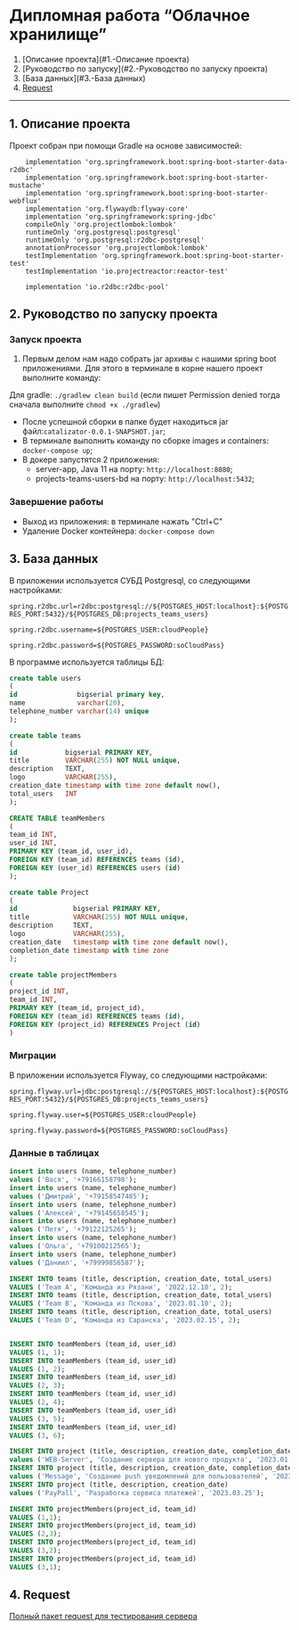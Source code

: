 # **Дипломная работа “Облачное хранилище”**

1. [Описание проекта](#1.-Описание проекта)
1. [Руководство по запуску](#2.-Руководство по запуску проекта)
1. [База данных](#3.-База данных)
1. [Request](#4.-Request)
---


## 1. Описание проекта

Проект собран при помощи Gradle на основе зависимостей:

```
    implementation 'org.springframework.boot:spring-boot-starter-data-r2dbc'
    implementation 'org.springframework.boot:spring-boot-starter-mustache'
    implementation 'org.springframework.boot:spring-boot-starter-webflux'
    implementation 'org.flywaydb:flyway-core'
    implementation 'org.springframework:spring-jdbc'
    compileOnly 'org.projectlombok:lombok'
    runtimeOnly 'org.postgresql:postgresql'
    runtimeOnly 'org.postgresql:r2dbc-postgresql'
    annotationProcessor 'org.projectlombok:lombok'
    testImplementation 'org.springframework.boot:spring-boot-starter-test'
    testImplementation 'io.projectreactor:reactor-test'

    implementation 'io.r2dbc:r2dbc-pool'
```

## 2. Руководство по запуску проекта


### Запуск проекта

1. Первым делом нам надо собрать jar архивы с нашими spring boot приложениями. Для этого в терминале в корне нашего проект выполните команду:

Для gradle: `./gradlew clean build` (если пишет Permission denied тогда сначала выполните `chmod +x ./gradlew`)

- После успешной сборки в папке будет находиться jar файл:`catalizator-0.0.1-SNAPSHOT.jar`;
- В терминале выполнить команду по сборке images и containers: ```docker-compose up```;
- В докере запустятся 2 приложения:
    - server-app, Java 11 на порту: ```http://localhost:8080```;
    - projects-teams-users-bd на порту: ```http://localhost:5432```;


### Завершение работы
- Выход из приложения: в терминале нажать "Ctrl+C"
- Удаление Docker контейнера: ```docker-compose down```


## 3. База данных

В приложении используется СУБД Postgresql, со следующими настройками:

`spring.r2dbc.url=r2dbc:postgresql://${POSTGRES_HOST:localhost}:${POSTGRES_PORT:5432}/${POSTGRES_DB:projects_teams_users}`

`spring.r2dbc.username=${POSTGRES_USER:cloudPeople}`

`spring.r2dbc.password=${POSTGRES_PASSWORD:soCloudPass}`

В программе используется таблицы БД:

```sql
create table users
(
id               bigserial primary key,
name             varchar(20),
telephone_number varchar(14) unique
);

create table teams
(
id            bigserial PRIMARY KEY,
title         VARCHAR(255) NOT NULL unique,
description   TEXT,
logo          VARCHAR(255),
creation_date timestamp with time zone default now(),
total_users   INT
);

CREATE TABLE teamMembers
(
team_id INT,
user_id INT,
PRIMARY KEY (team_id, user_id),
FOREIGN KEY (team_id) REFERENCES teams (id),
FOREIGN KEY (user_id) REFERENCES users (id)
);

create table Project
(
id              bigserial PRIMARY KEY,
title           VARCHAR(255) NOT NULL unique,
description     TEXT,
logo            VARCHAR(255),
creation_date   timestamp with time zone default now(),
completion_date timestamp with time zone
);

create table projectMembers
(
project_id INT,
team_id INT,
PRIMARY KEY (team_id, project_id),
FOREIGN KEY (team_id) REFERENCES teams (id),
FOREIGN KEY (project_id) REFERENCES Project (id)
)
```

### Миграции

В приложении используется Flyway, со следующими настройками:

`spring.flyway.url=jdbc:postgresql://${POSTGRES_HOST:localhost}:${POSTGRES_PORT:5432}/${POSTGRES_DB:projects_teams_users}`

`spring.flyway.user=${POSTGRES_USER:cloudPeople}`

`spring.flyway.password=${POSTGRES_PASSWORD:soCloudPass}`

### Данные в таблицах

```sql
insert into users (name, telephone_number)
values ('Вася', '+79166158798');
insert into users (name, telephone_number)
values ('Дмитрий', '+79158547485');
insert into users (name, telephone_number)
values ('Алексей', '+79145658545');
insert into users (name, telephone_number)
values ('Петя', '+79122125265');
insert into users (name, telephone_number)
values ('Ольга', '+79100212565');
insert into users (name, telephone_number)
values ('Даниил', '+79999856587');

INSERT INTO teams (title, description, creation_date, total_users)
VALUES ('Team A', 'Команда из Рязани', '2022.12.10', 2);
INSERT INTO teams (title, description, creation_date, total_users)
VALUES ('Team B', 'Команда из Пскова', '2023.01.10', 2);
INSERT INTO teams (title, description, creation_date, total_users)
VALUES ('Team D', 'Команда из Саранска', '2023.02.15', 2);


INSERT INTO teamMembers (team_id, user_id)
VALUES (1, 1);
INSERT INTO teamMembers (team_id, user_id)
VALUES (1, 2);
INSERT INTO teamMembers (team_id, user_id)
VALUES (2, 3);
INSERT INTO teamMembers (team_id, user_id)
VALUES (2, 4);
INSERT INTO teamMembers (team_id, user_id)
VALUES (3, 5);
INSERT INTO teamMembers (team_id, user_id)
VALUES (3, 6);

INSERT INTO project (title, description, creation_date, completion_date)
values ('WEB-Server', 'Создание сервера для нового продукта', '2023.01.10', '2023.02.22');
INSERT INTO project (title, description, creation_date, completion_date)
values ('Message', 'Создание push уведомлений для пользователей', '2023.02.10', '2023.02.27');
INSERT INTO project (title, description, creation_date)
values ('PayPall', 'Разработка сервиса платежей', '2023.03.25');

INSERT INTO projectMembers(project_id, team_id)
VALUES (1,1);
INSERT INTO projectMembers(project_id, team_id)
VALUES (2,3);
INSERT INTO projectMembers(project_id, team_id)
VALUES (3,2);
INSERT INTO projectMembers(project_id, team_id)
VALUES (3,1);

```

## 4. Request

[Полный пакет request для тестирования сервера](src/main/resources/request.http)
